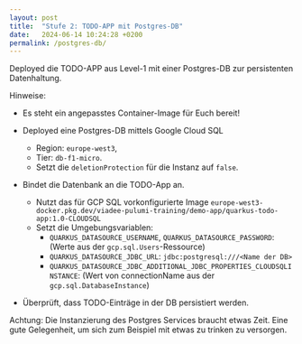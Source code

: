 ```yaml
---
layout: post
title:  "Stufe 2: TODO-APP mit Postgres-DB"
date:   2024-06-14 10:24:28 +0200
permalink: /postgres-db/
---
```


Deployed die TODO-APP aus Level-1 mit einer Postgres-DB zur persistenten Datenhaltung.

Hinweise:
- Es steht ein angepasstes Container-Image für Euch bereit!

- Deployed eine Postgres-DB mittels Google Cloud SQL
    - Region: `europe-west3`,
    - Tier: `db-f1-micro`.
    - Setzt die `deletionProtection` für die Instanz auf `false`.
- Bindet die Datenbank an die TODO-App an.
    - Nutzt das für GCP SQL vorkonfigurierte Image `europe-west3-docker.pkg.dev/viadee-pulumi-training/demo-app/quarkus-todo-app:1.0-CLOUDSQL`
    - Setzt die Umgebungsvariablen:
        - `QUARKUS_DATASOURCE_USERNAME`, `QUARKUS_DATASOURCE_PASSWORD`: (Werte aus der `gcp.sql.Users`-Ressource)
        - `QUARKUS_DATASOURCE_JDBC_URL`: `jdbc:postgresql:///<Name der DB>`
        - `QUARKUS_DATASOURCE_JDBC_ADDITIONAL_JDBC_PROPERTIES_CLOUDSQLINSTANCE`: (Wert von connectionName aus der `gcp.sql.DatabaseInstance`)
- Überprüft, dass TODO-Einträge in der DB persistiert werden.

Achtung: Die Instanzierung des Postgres Services braucht etwas Zeit. Eine gute Gelegenheit, um sich zum Beispiel mit etwas zu trinken zu versorgen.
